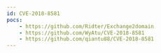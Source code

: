 ```yaml
---
id: CVE-2018-8581
pocs:
    - https://github.com/Ridter/Exchange2domain
    - https://github.com/WyAtu/CVE-2018-8581
    - https://github.com/qiantu88/CVE-2018-8581
---
```

